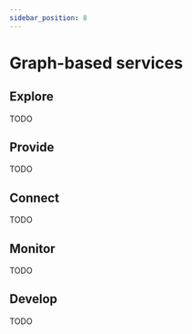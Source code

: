 ```yaml
---
sidebar_position: 8
---
```


# Graph-based services

## Explore
<span className="todo">TODO</span>

## Provide
<span className="todo">TODO</span>

## Connect
<span className="todo">TODO</span>

## Monitor
<span className="todo">TODO</span>

## Develop
<span className="todo">TODO</span>
